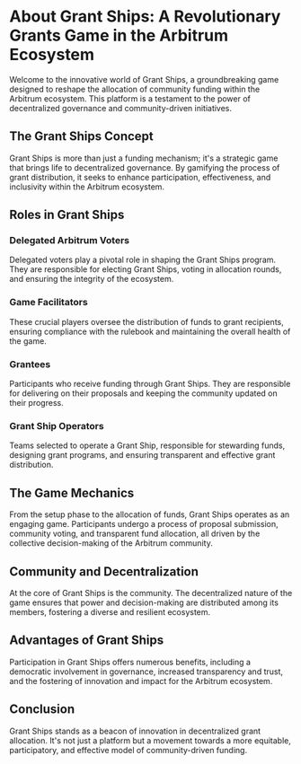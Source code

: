 # About Grant Ships: A Revolutionary Grants Game in the Arbitrum Ecosystem

Welcome to the innovative world of Grant Ships, a groundbreaking game designed to reshape the allocation of community funding within the Arbitrum ecosystem. This platform is a testament to the power of decentralized governance and community-driven initiatives.

## The Grant Ships Concept

Grant Ships is more than just a funding mechanism; it's a strategic game that brings life to decentralized governance. By gamifying the process of grant distribution, it seeks to enhance participation, effectiveness, and inclusivity within the Arbitrum ecosystem.

## Roles in Grant Ships

### Delegated Arbitrum Voters
Delegated voters play a pivotal role in shaping the Grant Ships program. They are responsible for electing Grant Ships, voting in allocation rounds, and ensuring the integrity of the ecosystem.

### Game Facilitators
These crucial players oversee the distribution of funds to grant recipients, ensuring compliance with the rulebook and maintaining the overall health of the game.

### Grantees
Participants who receive funding through Grant Ships. They are responsible for delivering on their proposals and keeping the community updated on their progress.

### Grant Ship Operators
Teams selected to operate a Grant Ship, responsible for stewarding funds, designing grant programs, and ensuring transparent and effective grant distribution.

## The Game Mechanics

From the setup phase to the allocation of funds, Grant Ships operates as an engaging game. Participants undergo a process of proposal submission, community voting, and transparent fund allocation, all driven by the collective decision-making of the Arbitrum community.

## Community and Decentralization

At the core of Grant Ships is the community. The decentralized nature of the game ensures that power and decision-making are distributed among its members, fostering a diverse and resilient ecosystem.

## Advantages of Grant Ships

Participation in Grant Ships offers numerous benefits, including a democratic involvement in governance, increased transparency and trust, and the fostering of innovation and impact for the Arbitrum ecosystem.

## Conclusion

Grant Ships stands as a beacon of innovation in decentralized grant allocation. It's not just a platform but a movement towards a more equitable, participatory, and effective model of community-driven funding.

